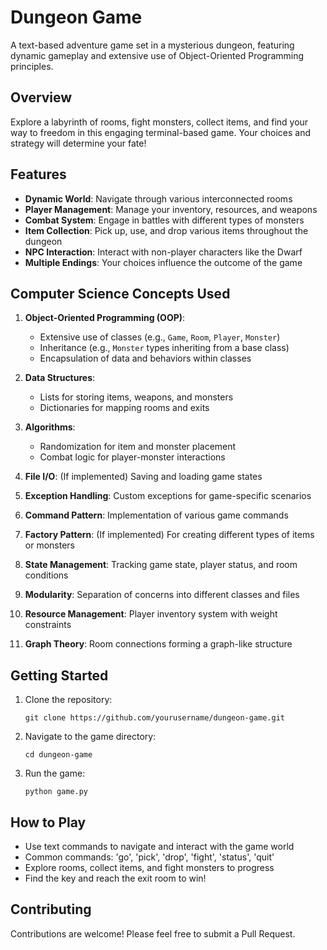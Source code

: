 # Dungeon Game

A text-based adventure game set in a mysterious dungeon, featuring dynamic gameplay and extensive use of Object-Oriented Programming principles.

## Overview

Explore a labyrinth of rooms, fight monsters, collect items, and find your way to freedom in this engaging terminal-based game. Your choices and strategy will determine your fate!

## Features

- **Dynamic World**: Navigate through various interconnected rooms
- **Player Management**: Manage your inventory, resources, and weapons
- **Combat System**: Engage in battles with different types of monsters
- **Item Collection**: Pick up, use, and drop various items throughout the dungeon
- **NPC Interaction**: Interact with non-player characters like the Dwarf
- **Multiple Endings**: Your choices influence the outcome of the game

## Computer Science Concepts Used

1. **Object-Oriented Programming (OOP)**:
   - Extensive use of classes (e.g., `Game`, `Room`, `Player`, `Monster`)
   - Inheritance (e.g., `Monster` types inheriting from a base class)
   - Encapsulation of data and behaviors within classes

2. **Data Structures**:
   - Lists for storing items, weapons, and monsters
   - Dictionaries for mapping rooms and exits

3. **Algorithms**:
   - Randomization for item and monster placement
   - Combat logic for player-monster interactions

4. **File I/O**: (If implemented) Saving and loading game states

5. **Exception Handling**: Custom exceptions for game-specific scenarios

6. **Command Pattern**: Implementation of various game commands

7. **Factory Pattern**: (If implemented) For creating different types of items or monsters

8. **State Management**: Tracking game state, player status, and room conditions

9. **Modularity**: Separation of concerns into different classes and files

10. **Resource Management**: Player inventory system with weight constraints

11. **Graph Theory**: Room connections forming a graph-like structure

## Getting Started

1. Clone the repository:
   ```
   git clone https://github.com/yourusername/dungeon-game.git
   ```
2. Navigate to the game directory:
   ```
   cd dungeon-game
   ```
3. Run the game:
   ```
   python game.py
   ```

## How to Play

- Use text commands to navigate and interact with the game world
- Common commands: 'go', 'pick', 'drop', 'fight', 'status', 'quit'
- Explore rooms, collect items, and fight monsters to progress
- Find the key and reach the exit room to win!

## Contributing

Contributions are welcome! Please feel free to submit a Pull Request.
